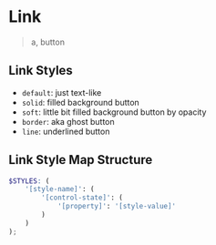 # Link

> a, button

## Link Styles

* `default`: just text-like
* `solid`: filled background button
* `soft`: little bit filled background button by opacity
* `border`: aka ghost button
* `line`: underlined button
  
## Link Style Map Structure

```scss
$STYLES: (
    '[style-name]': (
        '[control-state]': (
            '[property]': '[style-value]'
        )
    )
);
```
